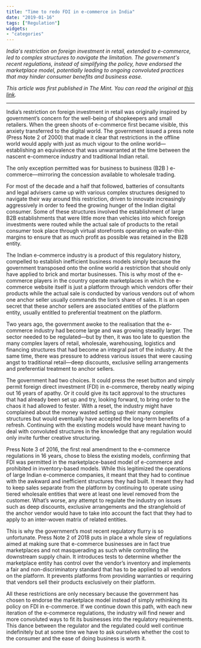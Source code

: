 ```yaml
---
title: "Time to redo FDI in e-commerce in India"
date: "2019-01-16"
tags: ["Regulation"]
widgets: 
- "categories"
---
```


*India's restriction on foreign investment in retail, extended to e-commerce, led to complex structures to navigate the limitation. The government's recent regulations, instead of simplifying the policy, have endorsed the marketplace model, potentially leading to ongoing convoluted practices that may hinder consumer benefits and business ease.*
<!--more-->
*This article was first published in The Mint. You can read the original at [this link](https://www.livemint.com/Opinion/cO0CvCKOwrxUe8usL1QrQO/Opinion--Time-to-redo-FDI-in-ecommerce-in-India.html).*

---

India’s restriction on foreign investment in retail was originally inspired by government’s concern for the well-being of shopkeepers and small retailers. When the green shoots of e-commerce first became visible, this anxiety transferred to the digital world. The government issued a press note (Press Note 2 of 2000) that made it clear that restrictions in the offline world would apply with just as much vigour to the online world—establishing an equivalence that was unwarranted at the time between the nascent e-commerce industry and traditional Indian retail.

The only exception permitted was for business to business (B2B ) e-commerce—mirroring the concession available to wholesale trading.

For most of the decade and a half that followed, batteries of consultants and legal advisers came up with various complex structures designed to navigate their way around this restriction, driven to innovate increasingly aggressively in order to feed the growing hunger of the Indian digital consumer. Some of these structures involved the establishment of large B2B establishments that were little more than vehicles into which foreign investments were routed while the actual sale of products to the retail consumer took place through virtual storefronts operating on wafer-thin margins to ensure that as much profit as possible was retained in the B2B entity.

The Indian e-commerce industry is a product of this regulatory history, compelled to establish inefficient business models simply because the government transposed onto the online world a restriction that should only have applied to brick and mortar businesses. This is why most of the e-commerce players in the country operate marketplaces in which the e-commerce website itself is just a platform through which vendors offer their products while the actual sale is conducted by various vendors out of whom one anchor seller usually commands the lion’s share of sales. It is an open secret that these anchor sellers are associated entities of the platform entity, usually entitled to preferential treatment on the platform.

Two years ago, the government awoke to the realisation that the e-commerce industry had become large and was growing steadily larger. The sector needed to be regulated—but by then, it was too late to question the many complex layers of retail, wholesale, warehousing, logistics and financing structures that had become an integral part of the industry. At the same time, there was pressure to address various issues that were causing angst to traditional retail—deep discounts, exclusive selling arrangements and preferential treatment to anchor sellers.

The government had two choices. It could press the reset button and simply permit foreign direct investment (FDI) in e-commerce, thereby neatly wiping out 16 years of apathy. Or it could give its tacit approval to the structures that had already been set up and try, looking forward, to bring order to the chaos it had allowed to fester. With a reset, the industry might have complained about the money wasted setting up their many complex structures but would eventually have accepted the long-term benefits of a refresh. Continuing with the existing models would have meant having to deal with convoluted structures in the knowledge that any regulation would only invite further creative structuring.

Press Note 3 of 2016, the first real amendment to the e-commerce regulations in 16 years, chose to bless the existing models, confirming that FDI was permitted in the marketplace-based model of e-commerce and prohibited in inventory-based models. While this legitimized the operations of large Indian e-commerce companies, it meant that they had to continue with the awkward and inefficient structures they had built. It meant they had to keep sales separate from the platform by continuing to operate using tiered wholesale entities that were at least one level removed from the customer. What’s worse, any attempt to regulate the industry on issues such as deep discounts, exclusive arrangements and the stranglehold of the anchor vendor would have to take into account the fact that they had to apply to an inter-woven matrix of related entities.

This is why the government’s most recent regulatory flurry is so unfortunate. Press Note 2 of 2018 puts in place a whole slew of regulations aimed at making sure that e-commerce businesses are in fact true marketplaces and not masquerading as such while controlling the downstream supply chain. It introduces tests to determine whether the marketplace entity has control over the vendor’s inventory and implements a fair and non-discriminatory standard that has to be applied to all vendors on the platform. It prevents platforms from providing warranties or requiring that vendors sell their products exclusively on their platform.

All these restrictions are only necessary because the government has chosen to endorse the marketplace model instead of simply rethinking its policy on FDI in e-commerce. If we continue down this path, with each new iteration of the e-commerce regulations, the industry will find newer and more convoluted ways to fit its businesses into the regulatory requirements. This dance between the regulator and the regulated could well continue indefinitely but at some time we have to ask ourselves whether the cost to the consumer and the ease of doing business is worth it.

